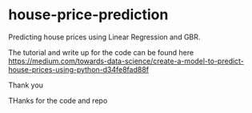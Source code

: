 # house-price-prediction
Predicting house prices using Linear Regression and GBR. 

The tutorial and write up for the code can be found here 
https://medium.com/towards-data-science/create-a-model-to-predict-house-prices-using-python-d34fe8fad88f

Thank you

THanks for the code and repo 
